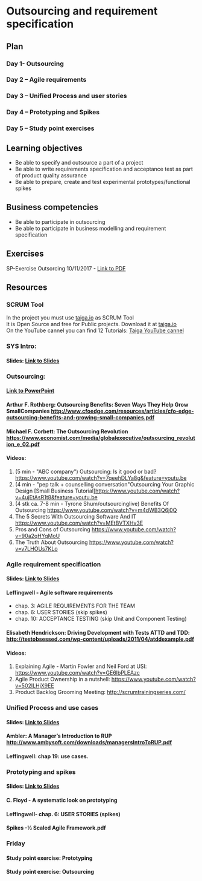 # Outsourcing and requirement specification

## Plan
### Day 1- Outsourcing
### Day 2 – Agile requirements
### Day 3 – Unified Process and user stories
### Day 4 – Prototyping and Spikes
### Day 5 – Study point exercises

## Learning objectives
-	Be able to specify and outsource a part of a project
-	Be able to write requirements specification and acceptance test as part of product quality assurance
-	Be able to prepare, create and test experimental prototypes/functional spikes

## Business competencies 
-	Be able to participate in outsourcing
-	Be able to participate in business modelling and requirement specification

## Exercises
SP-Exercise Outsorcing 10/11/2017 - [Link to PDF](https://efif.sharepoint.com/sites/cph/Lyngby/_layouts/15/guestaccess.aspx?docid=0d517ddb5cd6d4ccba0e49babb37f1054&authkey=Ae1tx313yTkxuPNljSt6bkI&e=150f1f5647c7484b8a7b021c52ce5534)

## Resources
### SCRUM Tool
In the project you must use [taiga.io](https://taiga.io) as SCRUM Tool  
It is Open Source and free for Public projects. Download it at [taiga.io](https://taiga.io)  
On the YouTube cannel you can find 12 Tutorials: [Taiga YouTube cannel](https://www.youtube.com/playlist?list=PLgsasMWN5JssgHHHHI50xkz_kzXg-dElt)

### SYS Intro:
#### Slides: [Link to Slides](https://efif.sharepoint.com/sites/cph/Lyngby/_layouts/15/guestaccess.aspx?docid=0331bb2772b804c70a3990a7a06d6bd4e&authkey=AWLoE8wcQy1S4-_sOF7EtzM&e=9698f744c6aa4c49b3c2316c0f811e7b)
### Outsourcing:
#### [Link to PowerPoint](https://efif.sharepoint.com/sites/cph/Lyngby/_layouts/15/guestaccess.aspx?docid=0389bf7eb426741b89564d40e89d2cd54&authkey=AcjAtD0n0sXHffVKw39Sfu0&e=0ac37d882f8e4501b830ca846ce3cf00)
#### Arthur F. Rothberg: Outsourcing Benefits: Seven Ways They Help Grow SmallCompanies http://www.cfoedge.com/resources/articles/cfo-edge-outsourcing-benefits-and-growing-small-companies.pdf 
#### Michael F. Corbett: The Outsourcing Revolution https://www.economist.com/media/globalexecutive/outsourcing_revolution_e_02.pdf 
#### Videos:

1. (5 min - "ABC company") Outsourcing: Is it good or bad? https://www.youtube.com/watch?v=7qeehDLYa8g&feature=youtu.be 
2. (4 min - "pep talk + counselling conversation"Outsourcing Your Graphic Design [Small Business Tutorial]https://www.youtube.com/watch?v=4ujEtAsR1t8&feature=youtu.be
3. (4 stk ca. 7-8 min - Tyrone Shum/outsourcinglive) Benefits Of Outsourcing https://www.youtube.com/watch?v=m4dWB3Q6j0Q 
4. The 5 Secrets With Outsourcing Software And IT https://www.youtube.com/watch?v=MEtBVTXHv3E 
5. Pros and Cons of Outsourcing https://www.youtube.com/watch?v=90a2qHYqMoU 
6. The Truth About Outsourcing https://www.youtube.com/watch?v=v7LHOUs7KLo 

### Agile requirement specification
#### Slides: [Link to Slides](https://efif.sharepoint.com/sites/cph/Lyngby/_layouts/15/guestaccess.aspx?docid=01afbd81adb4e42ac9a3aad4a494e16f5&authkey=AWsusFemkx5acTrC47kQPrY&e=10301a65120a461ab7b544ea10cd2d6f)
#### Leffingwell - Agile software requirements 
- chap. 3: AGILE REQUIREMENTS FOR THE TEAM
- chap. 6: USER STORIES (skip spikes)
- chap. 10: ACCEPTANCE TESTING (skip Unit and Component Testing)
#### Elisabeth Hendrickson: Driving Development with Tests ATTD and TDD: http://testobsessed.com/wp-content/uploads/2011/04/atddexample.pdf 

#### Videos:
1. Explaining Agile - Martin Fowler and Neil Ford at USI: https://www.youtube.com/watch?v=GE6lbPLEAzc 
2. Agile Product Ownership in a nutshell: https://www.youtube.com/watch?v=502ILHjX9EE 
3. Product Backlog Grooming Meeting: http://scrumtrainingseries.com/ 

### Unified Process and use cases
#### Slides: [Link to Slides](https://efif.sharepoint.com/sites/cph/Lyngby/_layouts/15/guestaccess.aspx?docid=0dfccb86e4d294b09bb3bdeebf43722f5&authkey=AQSfnEgf5a5xTGKOWQejpHk)
#### Ambler: A Manager’s Introduction to RUP http://www.ambysoft.com/downloads/managersIntroToRUP.pdf 
#### Leffingwell: chap 19: use cases.

### Prototyping and spikes
#### Slides: [Link to Slides](https://efif.sharepoint.com/sites/cph/Lyngby/Shared%20Documents/4.%20Indhold%20%26%20Niveau/DAT/Stud%20-%20E2016%20-%20E2018%20-%203.%20semester%20efter%C3%A5r%202017/SYS/Prototyping%20and%20Spikes.pptx?d=w1875eb72582949c28157165d61642d29&csf=1&e=31ed3c00a6734cafbf5d210e2a0c5914)
#### C. Floyd - A systematic look on prototyping 
#### Leffingwell- chap. 6: USER STORIES (spikes)
#### Spikes -½ Scaled Agile Framework.pdf

### Friday
#### Study point exercise: Prototyping
#### Study point exercise: Outsourcing

